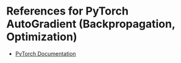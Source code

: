 # References for PyTorch AutoGradient (Backpropagation, Optimization)
- [PyTorch Documentation](https://pytorch.org/docs/stable/autograd.html)